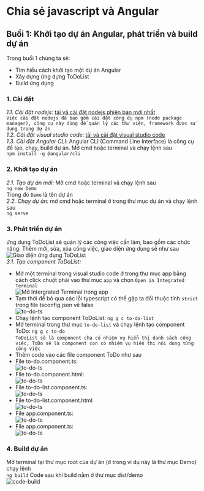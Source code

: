 # Chia sẻ javascript và Angular
## Buổi 1: Khởi tạo dự án Angular, phát triển và build dự án
Trong buổi 1 chúng ta sẽ:
- Tìm hiểu cách khởi tạo một dự án Angular
- Xây dựng ứng dựng ToDoList
- Build ứng dụng
### **1. Cài đặt**
_1.1. Cài đặt nodejs_: [tải và cài đặt nodejs phiên bản mới nhất](https://nodejs.org/en)  
```Việc cài đặt nodejs đã bao gồm cài đặt công dụ npm (node package manager), công cụ này dùng để quản lý các thư viện, framework được sử dụng trong dự án```  
_1.2. Cài đặt visual studio code_: [tải và cài đặt visual studio code](https://code.visualstudio.com)  
_1.3. Cài đặt Angular CLI_: Angular CLI (Command Line Interface) là công cụ để tạo, chạy, build dự án.
Mở cmd hoặc terminal và chạy lệnh sau  
```npm install -g @angular/cli```
### **2. Khởi tạo dự án**
_2.1. Tạo dự án mới:_ Mở cmd hoặc terminal và chạy lệnh sau  
```ng new Demo```  
Trong đó `Demo` là tên dự án  
_2.2. Chạy dự án:_  mở cmd hoặc terminal ở trong thư mục dự án và chạy lệnh sau  
````ng serve````
### **3. Phát triển dự án**
ứng dụng ToDoList sẽ quản lý các công việc cần làm, bao gồm các chức năng: Thêm mới, sửa, xóa công việc, giao diện ứng dụng sẽ như sau   
![Giao diện ứng dụng ToDoList](./assets/images/to-do-list-buoi-1.png)  
_3.1. Tạo component ToDoList:_
- Mở một terminal trong visual studio code ở trong thư mục app bằng cách click chuột phải vào thư mục `app` và chọn `Open in Integrated Terminal`  
![Mở Intergrated Terminal trong app](./assets/images/mo-terminal-trong-app.png)  
- Tạm thời để bỏ qua các lỗi typescript có thể gặp ta đổi thuộc tính `strict` trong file tsconfig.json về false  
![to-do-ts](./assets/images/config-strict-typescript.png)
- Chạy lệnh tạo component ToDoList:   `ng g c to-do-list`
- Mở terminal trong thư mục `to-do-list` và chạy lệnh tạo component ToDo: `ng g c to-do`  
```ToDoList sẽ là component cha có nhiệm vụ hiển thị danh sách công việc, ToDo sẽ là component con có nhiệm vụ hiển thị nội dung từng công việc```
- Thêm code vào các file component ToDo như sau
 - File to-do.component.ts:  
![to-do-ts](./assets/images/to-do-ts.png)
 - File to-do.component.html:  
![to-do-ts](./assets/images/to-do-html.png)
 - File to-do-list.component.ts:  
![to-do-ts](./assets/images/to-do-list-ts.png)
 - File to-do-list.component.html:  
![to-do-ts](./assets/images/to-do-list-html.png)
 - File app.component.ts:  
![to-do-ts](./assets/images/app-component-ts.png)
 - File app.component.ts:  
![to-do-ts](./assets/images/app-component-html.png)
### **4. Build dự án**
Mở terminal tại thư mục root của dự án (ở trong ví dụ này là thư mục Demo) chạy lệnh  
```ng build```
Code sau khi build nằm ở thư mục dist/demo    
![code-build](./assets/images/build.png)